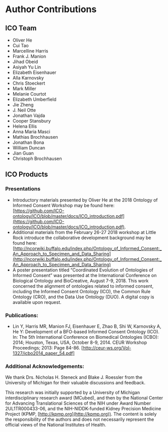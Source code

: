 # Author Contributions


## ICO Team
- Oliver He
- Cui Tao
- Marcelline Harris
- Frank J. Manion
- Jihad Obeid
- Asiyah Yu Lin
- Elizabeth Eisenhauer
- Alla Karnovsky
- Chris Stoeckert
- Mark Miller
- Melanie Courtot
- Elizabeth Umberfield
- Jie Zheng
- J. Neil Otte
- Jonathan Vajda
- Cooper Stansbury
- Helena Ellis
- Anna Maria Masci
- Mathias Brochhausen
- Jonathan Bona
- William Duncan
- Jian Guan
- Christoph Brochhausen


## ICO Products
### Presentations
- Introductory materials presented by Oliver He at the 2018 Ontology of Informed Consent Workshop may be found here: [https://github.com/ICO-ontology/ICO/blob/master/docs/ICO_introduction.pdf](https://github.com/ICO-ontology/ICO/blob/master/docs/ICO_introduction.pdf).
- Additional materials from the February 26-27 2018 workshop at Little Rock introduce the collaborative development background may be found here:   [http://ncorwiki.buffalo.edu/index.php/Ontology_of_Informed_Consent:_An_Approach_to_Specimen_and_Data_Sharing](http://ncorwiki.buffalo.edu/index.php/Ontology_of_Informed_Consent:_An_Approach_to_Specimen_and_Data_Sharing)
- A poster presentation titled “Coordinated Evolution of Ontologies of Informed Consent” was presented at the International Conference on Biological Ontology and BioCreative, August 7-9, 2018. This work concerned the alignment of ontologies related to informed consent, including the Informed Consent Ontology (ICO), the Common Rule Ontology (CRO), and the Data Use Ontology (DUO). A digital copy is available upon request.  

### Publications:
- Lin Y, Harris MR, Manion FJ, Eisenhauer E, Zhao B, Shi W, Karnovsky A, He Y: Development of a BFO-based Informed Consent Ontology (ICO). In: The 5th International Conference on Biomedical Ontologies (ICBO): 2014; Houston, Texas, USA, October 8-9, 2014. CEUR Workshop Proceedings; 2013: Page 84-86. [http://ceur-ws.org/Vol-1327/icbo2014_paper_54.pdf]

### Additional Acknowledgements:
We thank Drs. Nicholas H. Steneck and Blake J. Roessler from the University of Michigan for their valuable discussions and feedback.

This research was initially supported by a University of Michigan interdisciplinary research award (MCubed), and then by the National Center for Advancing Translational Sciences of the NIH under Award Number 2UL1TR000433-06, and the NIH-NIDDK-funded Kidney Precision Medicine Project (KPMP, [http://kpmp.org](http://kpmp.org)). The content is solely the responsibility of the authors and does not necessarily represent the official views of the National Institutes of Health.
